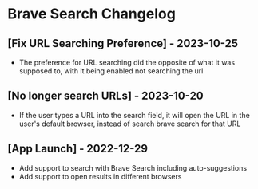 # Brave Search Changelog

## [Fix URL Searching Preference] - 2023-10-25

- The preference for URL searching did the opposite of what it was supposed to, with it being enabled not searching the url

## [No longer search URLs] - 2023-10-20

- If the user types a URL into the search field, it will open the URL in the user's default browser, instead of search brave search for that URL

## [App Launch] - 2022-12-29

- Add support to search with Brave Search including auto-suggestions
- Add support to open results in different browsers
